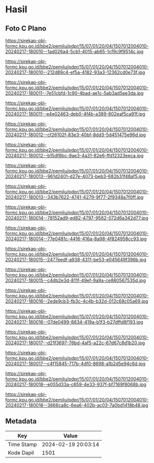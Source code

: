 # Hasil

## Foto C Plano

https://sirekap-obj-formc.kpu.go.id/bbe2/pemilu/pdpr/15/07/01/20/04/1507012004010-20240217-180010--1ad026a4-5cb1-4015-ab65-1cf9c9f9514c.jpg

https://sirekap-obj-formc.kpu.go.id/bbe2/pemilu/pdpr/15/07/01/20/04/1507012004010-20240217-180010--212d89c4-ef5a-4182-93a3-12362cd0e73f.jpg

https://sirekap-obj-formc.kpu.go.id/bbe2/pemilu/pdpr/15/07/01/20/04/1507012004010-20240217-180011--7e51cbfd-1c90-4bad-ae1c-5ab3ad5ee3da.jpg

https://sirekap-obj-formc.kpu.go.id/bbe2/pemilu/pdpr/15/07/01/20/04/1507012004010-20240217-180011--e4e02463-deb0-4f4b-a389-602eaf5ca91f.jpg

https://sirekap-obj-formc.kpu.go.id/bbe2/pemilu/pdpr/15/07/01/20/04/1507012004010-20240217-180012--cf26102f-83e3-40bf-8dd3-5d451475e96d.jpg

https://sirekap-obj-formc.kpu.go.id/bbe2/pemilu/pdpr/15/07/01/20/04/1507012004010-20240217-180012--b15df8bc-9ae3-4a31-82e6-ffd12323eeca.jpg

https://sirekap-obj-formc.kpu.go.id/bbe2/pemilu/pdpr/15/07/01/20/04/1507012004010-20240217-180013--961d2401-d27e-4073-beb3-682b31f48af5.jpg

https://sirekap-obj-formc.kpu.go.id/bbe2/pemilu/pdpr/15/07/01/20/04/1507012004010-20240217-180013--343b7622-4741-4279-9f77-2f9348a7f0ff.jpg

https://sirekap-obj-formc.kpu.go.id/bbe2/pemilu/pdpr/15/07/01/20/04/1507012004010-20240217-180014--78152ad9-ed82-4797-9562-072d6a342d77.jpg

https://sirekap-obj-formc.kpu.go.id/bbe2/pemilu/pdpr/15/07/01/20/04/1507012004010-20240217-180014--77e0481c-4416-416a-8a98-4f824958cc93.jpg

https://sirekap-obj-formc.kpu.go.id/bbe2/pemilu/pdpr/15/07/01/20/04/1507012004010-20240217-180015--2477eedf-a938-4311-be53-e045649f396b.jpg

https://sirekap-obj-formc.kpu.go.id/bbe2/pemilu/pdpr/15/07/01/20/04/1507012004010-20240217-180015--c4db2e3d-811f-49ef-9a9a-ce880567535d.jpg

https://sirekap-obj-formc.kpu.go.id/bbe2/pemilu/pdpr/15/07/01/20/04/1507012004010-20240217-180016--2ede9cb3-fb3c-4c4b-b32d-012c68c05a69.jpg

https://sirekap-obj-formc.kpu.go.id/bbe2/pemilu/pdpr/15/07/01/20/04/1507012004010-20240217-180016--07de0499-8834-419a-b1f3-b27dffd8f193.jpg

https://sirekap-obj-formc.kpu.go.id/bbe2/pemilu/pdpr/15/07/01/20/04/1507012004010-20240217-180017--d21f3697-76bd-4af5-a22c-67d67c8d1b20.jpg

https://sirekap-obj-formc.kpu.go.id/bbe2/pemilu/pdpr/15/07/01/20/04/1507012004010-20240217-180017--c4f15845-717b-4df0-8698-a1b2d5e94c6d.jpg

https://sirekap-obj-formc.kpu.go.id/bbe2/pemilu/pdpr/15/07/01/20/04/1507012004010-20240217-180018--e055d33a-c659-4e33-937f-bf7169f8068b.jpg

https://sirekap-obj-formc.kpu.go.id/bbe2/pemilu/pdpr/15/07/01/20/04/1507012004010-20240217-180018--3666ca8c-6ea6-402b-ac03-7a0bd1418b48.jpg


## Metadata

| Key        | Value               |
| ---------- | ------------------- |
| Time Stamp | 2024-02-19 20:03:14 |
| Kode Dapil | 1501                |



